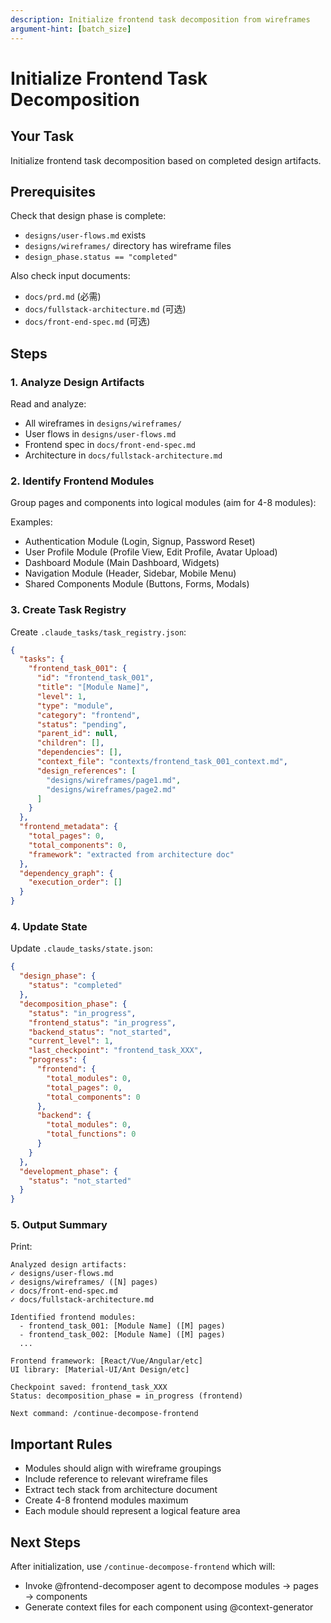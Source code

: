 ```yaml
---
description: Initialize frontend task decomposition from wireframes
argument-hint: [batch_size]
---
```


# Initialize Frontend Task Decomposition

## Your Task
Initialize frontend task decomposition based on completed design artifacts.

## Prerequisites
Check that design phase is complete:
- `designs/user-flows.md` exists
- `designs/wireframes/` directory has wireframe files
- `design_phase.status == "completed"`

Also check input documents:
- `docs/prd.md` (必需)
- `docs/fullstack-architecture.md` (可选)
- `docs/front-end-spec.md` (可选)

## Steps

### 1. Analyze Design Artifacts
Read and analyze:
- All wireframes in `designs/wireframes/`
- User flows in `designs/user-flows.md`
- Frontend spec in `docs/front-end-spec.md`
- Architecture in `docs/fullstack-architecture.md`

### 2. Identify Frontend Modules
Group pages and components into logical modules (aim for 4-8 modules):

Examples:
- Authentication Module (Login, Signup, Password Reset)
- User Profile Module (Profile View, Edit Profile, Avatar Upload)
- Dashboard Module (Main Dashboard, Widgets)
- Navigation Module (Header, Sidebar, Mobile Menu)
- Shared Components Module (Buttons, Forms, Modals)

### 3. Create Task Registry
Create `.claude_tasks/task_registry.json`:
```json
{
  "tasks": {
    "frontend_task_001": {
      "id": "frontend_task_001",
      "title": "[Module Name]",
      "level": 1,
      "type": "module",
      "category": "frontend",
      "status": "pending",
      "parent_id": null,
      "children": [],
      "dependencies": [],
      "context_file": "contexts/frontend_task_001_context.md",
      "design_references": [
        "designs/wireframes/page1.md",
        "designs/wireframes/page2.md"
      ]
    }
  },
  "frontend_metadata": {
    "total_pages": 0,
    "total_components": 0,
    "framework": "extracted from architecture doc"
  },
  "dependency_graph": {
    "execution_order": []
  }
}
```

### 4. Update State
Update `.claude_tasks/state.json`:
```json
{
  "design_phase": {
    "status": "completed"
  },
  "decomposition_phase": {
    "status": "in_progress",
    "frontend_status": "in_progress",
    "backend_status": "not_started",
    "current_level": 1,
    "last_checkpoint": "frontend_task_XXX",
    "progress": {
      "frontend": {
        "total_modules": 0,
        "total_pages": 0,
        "total_components": 0
      },
      "backend": {
        "total_modules": 0,
        "total_functions": 0
      }
    }
  },
  "development_phase": {
    "status": "not_started"
  }
}
```

### 5. Output Summary
Print:
```
Analyzed design artifacts:
✓ designs/user-flows.md
✓ designs/wireframes/ ([N] pages)
✓ docs/front-end-spec.md
✓ docs/fullstack-architecture.md

Identified frontend modules:
  - frontend_task_001: [Module Name] ([M] pages)
  - frontend_task_002: [Module Name] ([M] pages)
  ...

Frontend framework: [React/Vue/Angular/etc]
UI library: [Material-UI/Ant Design/etc]

Checkpoint saved: frontend_task_XXX
Status: decomposition_phase = in_progress (frontend)

Next command: /continue-decompose-frontend
```

## Important Rules
- Modules should align with wireframe groupings
- Include reference to relevant wireframe files
- Extract tech stack from architecture document
- Create 4-8 frontend modules maximum
- Each module should represent a logical feature area

## Next Steps
After initialization, use `/continue-decompose-frontend` which will:
- Invoke @frontend-decomposer agent to decompose modules → pages → components
- Generate context files for each component using @context-generator

````
